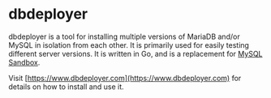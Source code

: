 # dbdeployer

dbdeployer is a tool for installing multiple versions of MariaDB and/or MySQL in isolation from each other. It is primarily used for easily testing different server versions. It is written in Go, and is a replacement for [MySQL Sandbox](/clients-utilities/mysql-sandbox/).

Visit [https://www.dbdeployer.com](https://www.dbdeployer.com) for details on how to install and use it.